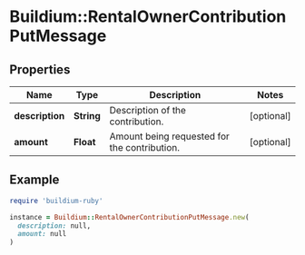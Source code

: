 # Buildium::RentalOwnerContributionPutMessage

## Properties

| Name | Type | Description | Notes |
| ---- | ---- | ----------- | ----- |
| **description** | **String** | Description of the contribution. | [optional] |
| **amount** | **Float** | Amount being requested for the contribution. | [optional] |

## Example

```ruby
require 'buildium-ruby'

instance = Buildium::RentalOwnerContributionPutMessage.new(
  description: null,
  amount: null
)
```

